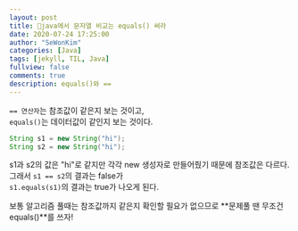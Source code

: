 ```yaml
---
layout: post
title: 👀java에서 문자열 비교는 equals() 써라
date: 2020-07-24 17:25:00
author: "SeWonKim"
categories: [Java]
tags: [jekyll, TIL, Java]
fullview: false
comments: true
description: equals()와 ==
---
```


`== 연산자`는 참조값이 같은지 보는 것이고,  
`equals()`는 데이터값이 같인지 보는 것이다.

```java
String s1 = new String("hi");
String s2 = new String("hi");
```

s1과 s2의 값은 "hi"로 같지만 각각 new 생성자로 만들어줬기 때문에 참조값은 다르다.  
그래서 `s1 == s2`의 결과는 false가  
`s1.equals(s1)`의 결과는 true가 나오게 된다.

보통 알고리즘 풀때는 참조값까지 같은지 확인할 필요가 없으므로 **문제풀 땐 무조건 equals()**를 쓰자!
